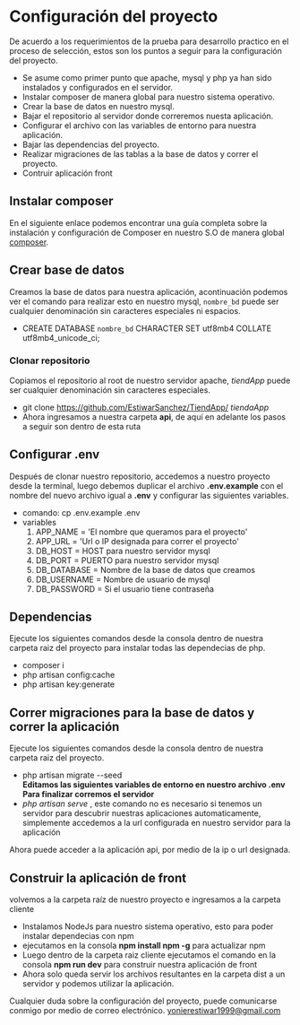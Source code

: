 <div><div data-rich-type="markup" data-path="README.md" class="blob-viewer">
<div class="file-content md">
<h1 dir="auto" data-sourcepos="1:1-1:29">
<a aria-hidden="true" href="#configuraci%C3%B3n-del-proyecto" class="anchor" id="user-content-configuración-del-proyecto"></a>Configuración del proyecto</h1>
<p dir="auto" data-sourcepos="3:1-3:165">De acuerdo a los requerimientos de la prueba para desarrollo practico en el proceso de selección, estos son los puntos a seguir para la configuración del proyecto.</p>
<ul dir="auto" data-sourcepos="5:1-13:0">
<li data-sourcepos="5:1-5:108">Se asume como primer punto que apache, mysql y php ya han sido instalados y configurados en el servidor.</li>
<li data-sourcepos="6:1-6:70">Instalar composer de manera global para nuestro sistema operativo.</li>
<li data-sourcepos="7:1-7:44">Crear la base de datos en nuestro mysql.</li>
<li data-sourcepos="8:1-8:73">Bajar el repositorio al servidor donde correremos nuesta aplicación.</li>
<li data-sourcepos="9:1-9:80">Configurar el archivo con las variables de entorno para nuestra aplicación.</li>
<li data-sourcepos="10:1-10:40">Bajar las dependencias del proyecto.</li>
<li data-sourcepos="11:1-11:79">Realizar migraciones de las tablas a la base de datos y correr el proyecto.</li>
<li data-sourcepos="12:1-13:0">Contruir aplicación front</li>
</ul>
<h2 dir="auto" data-sourcepos="14:1-14:20">
<a aria-hidden="true" href="#instalar-composer" class="anchor" id="user-content-instalar-composer"></a>Instalar composer</h2>
<p dir="auto" data-sourcepos="16:1-16:195">En el siguiente enlace podemos encontrar una guía completa sobre la instalación y configuración de Composer en nuestro S.O de manera global <a rel="nofollow noreferrer noopener" href="https://getcomposer.org/doc/00-intro.md">composer</a>.</p>
<h2 dir="auto" data-sourcepos="18:1-18:22">
<a aria-hidden="true" href="#crear-base-de-datos" class="anchor" id="user-content-crear-base-de-datos"></a>Crear base de datos</h2>
<p dir="auto" data-sourcepos="20:1-20:210">Creamos la base de datos para nuestra aplicación, acontinuación podemos ver el comando para realizar esto en nuestro mysql, <code>nombre_bd</code> puede ser cualquier denominación sin caracteres especiales ni espacios.</p>
<ul dir="auto" data-sourcepos="22:1-23:0">
<li data-sourcepos="22:1-23:0">CREATE DATABASE <code>nombre_bd</code> CHARACTER SET utf8mb4 COLLATE utf8mb4_unicode_ci;</li>
</ul>
<h3 dir="auto" data-sourcepos="24:1-24:22">
<a aria-hidden="true" href="#clonar-repositorio" class="anchor" id="user-content-clonar-repositorio"></a>Clonar repositorio</h3>
<p dir="auto" data-sourcepos="25:1-25:130">Copiamos el repositorio al root de nuestro servidor apache, <em>tiendApp</em> puede ser cualquier denominación sin caracteres especiales.</p>
<ul dir="auto" data-sourcepos="27:1-29:0">
<li data-sourcepos="27:1-27:60">git clone <a href="https://github.com/EstiwarSanchez/TiendApp/">https://github.com/EstiwarSanchez/TiendApp/</a> <em>tiendaApp</em>
</li>
<li data-sourcepos="28:1-29:0">Ahora ingresamos a nuestra carpeta <strong>api</strong>, de aquí en adelante los pasos a seguir son dentro de esta ruta</li>
</ul>
<h2 dir="auto" data-sourcepos="30:1-30:18">
<a aria-hidden="true" href="#configurar-env" class="anchor" id="user-content-configurar-env"></a>Configurar .env</h2>
<p dir="auto" data-sourcepos="32:1-32:226">Después de clonar nuestro repositorio, accedemos a nuestro proyecto desde la terminal, luego debemos duplicar el archivo <strong>.env.example</strong> con el nombre del nuevo archivo igual a <strong>.env</strong> y configurar las siguientes variables.</p>
<ul dir="auto" data-sourcepos="34:1-43:0">
<li data-sourcepos="34:1-34:33">comando: cp .env.example .env</li>
<li data-sourcepos="35:1-43:0">variables
<ol data-sourcepos="36:5-43:0">
<li data-sourcepos="36:5-36:59">APP_NAME = 'El nombre que queramos para el proyecto'</li>
<li data-sourcepos="37:5-37:61">APP_URL = 'Url o IP designada para correr el proyecto'</li>
<li data-sourcepos="38:5-38:49">DB_HOST = HOST para nuestro servidor mysql</li>
<li data-sourcepos="39:5-39:51">DB_PORT = PUERTO para nuestro servidor mysql</li>
<li data-sourcepos="40:5-40:59">DB_DATABASE = Nombre de la base de datos que creamos</li>
<li data-sourcepos="41:5-41:47">DB_USERNAME = Nombre de usuario de mysql</li>
<li data-sourcepos="42:5-43:0">DB_PASSWORD = Si el usuario tiene contraseña</li>
</ol>
</li>
</ul>
<h2 dir="auto" data-sourcepos="44:1-44:15">
<a aria-hidden="true" href="#dependencias" class="anchor" id="user-content-dependencias"></a>Dependencias</h2>
<p dir="auto" data-sourcepos="46:1-46:136">Ejecute los siguientes comandos desde la consola dentro de nuestra carpeta raiz del proyecto para instalar todas las dependecias de php.</p>
<ul dir="auto" data-sourcepos="48:1-51:0">
<li data-sourcepos="48:1-48:14">composer i</li>
<li data-sourcepos="49:1-49:28">php artisan config:cache</li>
<li data-sourcepos="50:1-51:0">php artisan key:generate</li>
</ul>
<h2 dir="auto" data-sourcepos="52:1-52:67">
<a aria-hidden="true" href="#correr-migraciones-para-la-base-de-datos-y-correr-la-aplicaci%C3%B3n" class="anchor" id="user-content-correr-migraciones-para-la-base-de-datos-y-correr-la-aplicación"></a>Correr migraciones para la base de datos y correr la aplicación</h2>
<p dir="auto" data-sourcepos="54:1-54:93">Ejecute los siguientes comandos desde la consola dentro de nuestra carpeta raiz del proyecto.</p>
<ul dir="auto" data-sourcepos="56:1-64:0">
<li data-sourcepos="56:1-56:23">php artisan migrate --seed</li>
<strong>Editamos las siguientes variables de entorno en nuestro archivo .env</strong>
</li>
<strong>Para finalizar corremos el servidor</strong>
</li>
<li data-sourcepos="63:1-64:0">
<em>php artisan serve</em> , este comando no es necesario si tenemos un servidor para descubrir nuestras aplicaciones automaticamente, simplemente accedemos a la url configurada en nuestro servidor para la aplicación</li>
</ul>
<p dir="auto" data-sourcepos="65:1-65:77">Ahora puede acceder a la aplicación api, por medio de la ip o url designada.</p>
<h2 dir="auto" data-sourcepos="67:1-67:36">
<a aria-hidden="true" href="#construir-la-aplicaci%C3%B3n-de-front" class="anchor" id="user-content-construir-la-aplicación-de-front"></a>Construir la aplicación de front</h2>
<p dir="auto" data-sourcepos="69:1-69:81">volvemos a la carpeta raíz de nuestro proyecto e ingresamos a la carpeta cliente</p>
<ul dir="auto" data-sourcepos="71:1-76:0">
<li data-sourcepos="71:1-71:98">Instalamos NodeJs para nuestro sistema operativo, esto para poder instalar dependecias con npm</li>
<li data-sourcepos="72:1-72:71">ejecutamos en la consola <strong>npm install npm -g</strong> para actualizar npm</li>
<li data-sourcepos="74:1-74:141">Luego dentro de la carpeta raiz cliente ejecutamos el comando en la consola <strong>npm run dev</strong> para construir nuestra aplicación de front</li>
<li data-sourcepos="75:1-76:0">Ahora solo queda servir los archivos resultantes en la carpeta dist a un servidor y podemos utilizar la aplicación.</li>
</ul>
<p dir="auto" data-sourcepos="77:1-77:198">Cualquier duda sobre la configuración del proyecto, puede comunicarse conmigo por medio de correo electrónico. <a href="mailto:mailyonierestiwar1999@gmail.com">yonierestiwar1999@gmail.com</a></p>
</div>

</div>
</div>
